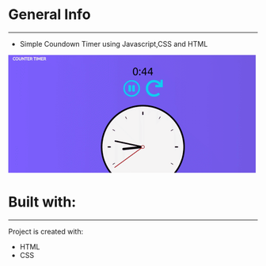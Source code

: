 # General Info
---

- Simple Coundown Timer using Javascript,CSS and HTML

<img src="./assets/timer.gif">

# Built with:
---
Project is created with:

- HTML
- CSS
